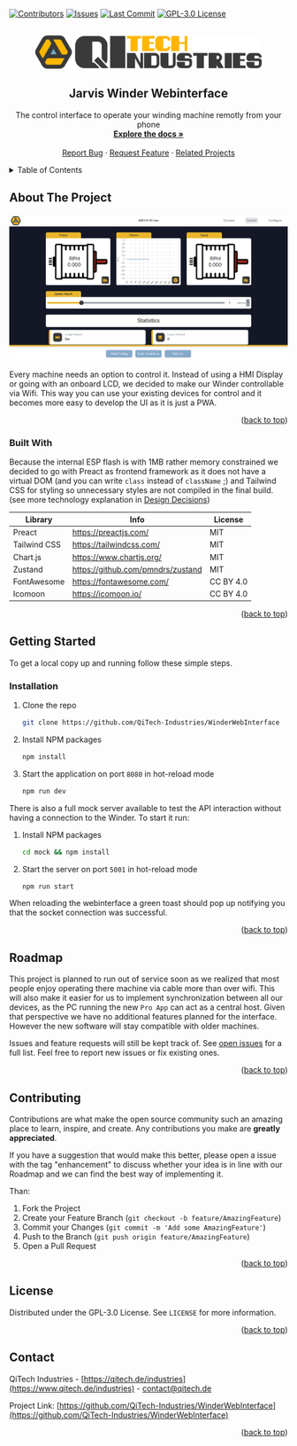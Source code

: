 <div id="top"></div>

<!-- PROJECT SHIELDS -->
[![Contributors][contributors-shield]][contributors-url]
[![Issues][issues-shield]][issues-url]
[![Last Commit][commit-shield]][commit-url]
[![GPL-3.0 License][license-shield]][license-url]

<!-- PROJECT LOGO -->
<br />
<div align="center">
  <a href="https://github.com/QiTech-Industries/WinderWebInterface">
    <img src="images/logo.svg" alt="Logo" height="60">
  </a>

  <h2 align="center">Jarvis Winder Webinterface</h2>

  <p align="center">
    The control interface to operate your winding machine remotly from your phone
    <br />
    <a href="https://github.com/QiTech-Industries/WinderWebInterface/tree/main/documentation"><strong>Explore the docs »</strong></a>
    <br />
    <br />
    <a href="https://github.com/QiTech-Industries/WinderWebInterface/issues">Report Bug</a>
    ·
    <a href="https://github.com/QiTech-Industries/WinderWebInterface/issues">Request Feature</a>
    ·
    <a href="https://github.com/QiTech-Industries">Related Projects</a>
  </p>
</div>



<!-- TABLE OF CONTENTS -->
<details>
  <summary>Table of Contents</summary>
  <ol>
    <li>
      <a href="#about-the-project">About The Project</a>
      <ul>
        <li><a href="#built-with">Built With</a></li>
      </ul>
    </li>
    <li>
      <a href="#getting-started">Getting Started</a>
      <ul>
        <li><a href="#installation">Installation</a></li>
      </ul>
    </li>
    <li><a href="#roadmap">Roadmap</a></li>
    <li><a href="#contributing">Contributing</a></li>
    <li><a href="#license">License</a></li>
    <li><a href="#contact">Contact</a></li>
  </ol>
</details>



<!-- ABOUT THE PROJECT -->
## About The Project

![Control Tab](images/screenshot.png)

Every machine needs an option to control it. Instead of using a HMI Display or going with an onboard LCD, we decided to make our Winder controllable via Wifi. This way you can use your existing devices for control and it becomes more easy to develop the UI as it is just a PWA.

<p align="right">(<a href="#top">back to top</a>)</p>



### Built With

Because the internal ESP flash is with 1MB rather memory constrained we decided to go with Preact as frontend framework as it does not have a virtual DOM (and you can write `class` instead of `className` ;) and Tailwind CSS for styling so unnecessary styles are not compiled in the final build. (see more technology explanation in [Design Decisions](documentation/design_decisions.md))

| Library      | Info                              | License   |
| ------------ | --------------------------------- | --------- |
| Preact       | https://preactjs.com/             | MIT       |
| Tailwind CSS | https://tailwindcss.com/          | MIT       |
| Chart.js     | https://www.chartjs.org/          | MIT       |
| Zustand      | https://github.com/pmndrs/zustand | MIT       |
| FontAwesome  | https://fontawesome.com/          | CC BY 4.0 |
| Icomoon      | https://icomoon.io/               | CC BY 4.0 |

<p align="right">(<a href="#top">back to top</a>)</p>



<!-- GETTING STARTED -->
## Getting Started

To get a local copy up and running follow these simple steps.

### Installation

1. Clone the repo
   ```sh
   git clone https://github.com/QiTech-Industries/WinderWebInterface
   ```
2. Install NPM packages
   ```sh
   npm install
   ```
3. Start the application on port `8080` in hot-reload mode
   ```sh
   npm run dev
   ```
There is also a full mock server available to test the API interaction without having a connection to the Winder. To start it run:

1. Install NPM packages
   ```sh
   cd mock && npm install
   ```
2. Start the server on port `5001` in hot-reload mode
   ```sh
   npm run start
   ```

When reloading the webinterface a green toast should pop up notifying you that the socket connection was successful.

<p align="right">(<a href="#top">back to top</a>)</p>


<!-- ROADMAP -->
## Roadmap

This project is planned to run out of service soon as we realized that most people enjoy operating there machine via cable more than over wifi. This will also make it easier for us to implement synchronization between all our devices, as the PC running the new `Pro App` can act as a central host. Given that perspective we have no additional features planned for the interface. However the new software will stay compatible with older machines.

Issues and feature requests will still be kept track of.
See [open issues](https://github.com/QiTech-Industries/WinderWebInterface/issues) for a full list. Feel free to report new issues or fix existing ones.

<p align="right">(<a href="#top">back to top</a>)</p>



<!-- CONTRIBUTING -->
## Contributing

Contributions are what make the open source community such an amazing place to learn, inspire, and create. Any contributions you make are **greatly appreciated**.

If you have a suggestion that would make this better, please open a issue with the tag "enhancement" to discuss whether your idea is in line with our Roadmap and we can find the best way of implementing it.

Than:

1. Fork the Project
2. Create your Feature Branch (`git checkout -b feature/AmazingFeature`)
3. Commit your Changes (`git commit -m 'Add some AmazingFeature'`)
4. Push to the Branch (`git push origin feature/AmazingFeature`)
5. Open a Pull Request

<p align="right">(<a href="#top">back to top</a>)</p>



<!-- LICENSE -->
## License

Distributed under the GPL-3.0 License. See `LICENSE` for more information.

<p align="right">(<a href="#top">back to top</a>)</p>



<!-- CONTACT -->
## Contact

QiTech Industries - [https://qitech.de/industries](https://www.qitech.de/industries) - contact@qitech.de

Project Link: [https://github.com/QiTech-Industries/WinderWebInterface](https://github.com/QiTech-Industries/WinderWebInterface)

<p align="right">(<a href="#top">back to top</a>)</p>

<!-- MARKDOWN LINKS & IMAGES -->
<!-- https://www.markdownguide.org/basic-syntax/#reference-style-links -->
[contributors-shield]: https://img.shields.io/github/contributors/QiTech-Industries/WinderWebInterface?style=for-the-badge
[contributors-url]: https://github.com/QiTech-Industries/WinderWebInterface/graphs/contributors

[commit-shield]: https://img.shields.io/github/last-commit/QiTech-Industries/WinderWebInterface?style=for-the-badge
[commit-url]: https://github.com/QiTech-Industries/WinderWebInterface/commits

[issues-shield]: https://img.shields.io/github/issues/QiTech-Industries/WinderWebInterface?style=for-the-badge
[issues-url]: https://github.com/QiTech-Industries/WinderWebInterface/issues

[license-shield]: https://img.shields.io/github/license/QiTech-Industries/WinderWebInterface?style=for-the-badge
[license-url]: https://github.com/QiTech-Industries/WinderWebInterface/blob/main/LICENSE
